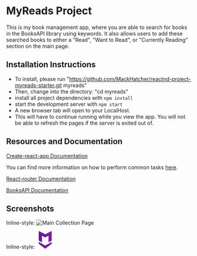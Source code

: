 # MyReads Project

This is my book management app, where you are able to search for books in the BooksAPI library using keywords. It also allows users to add these searched books to either a "Read", "Want to Read", or "Currently Reading" section on the main page. 

## Installation Instructions
* To install, please run "https://github.com/MackHatcher/reactnd-project-myreads-starter.git myreads"
* Then, change into the directory: "cd myreads"
* install all project dependencies with `npm install`
* start the development server with `npm start`
* A new browser tab will open to your LocalHost. 
* This will have to continue running while you view the app. You will not be able to refresh the pages if the server is exited out of.


## Resources and Documentation
[Create-react-app Documentation](https://github.com/facebook/create-react-app "Create-React-App")

  You can find more information on how to perform common tasks [here](https://github.com/facebookincubator/create-react-app/blob/master/packages/react-scripts/template/README.md).

[React-router Documentation](http://knowbody.github.io/react-router-docs/ "React-router")

[BooksAPI Documentation](https://reactnd-books-api.udacity.com/ "BooksAPI")

## Screenshots

Inline-style: 
![Main Collection Page](C:\Users\SD23\Documents\react-app\reactnd-project-myreads-starter\src\icons "Main Collection Pain")

Inline-style: 
![alt text](https://github.com/adam-p/markdown-here/raw/master/src/common/images/icon48.png "Logo Title Text 1")

